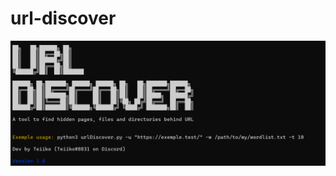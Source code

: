 # url-discover

![alt text](https://github.com/hashgrem/url-discover/blob/master/image.png?raw=true)

